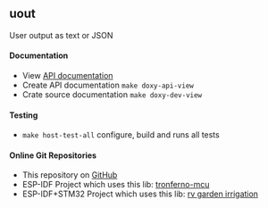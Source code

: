 ## uout

User output as text or JSON


#### Documentation
   *  View [API documentation](https://zwiebert.github.io/uout) 
   *  Create API documentation `make doxy-api-view`
   *  Crate source documentation `make doxy-dev-view`

#### Testing  
   *  `make host-test-all`  configure, build and runs all tests


#### Online Git Repositories
   * This repository on [GitHub](https://github.com/zwiebert/uout.git)
   * ESP-IDF Project which uses this lib: [tronferno-mcu](https://github.com/zwiebert/tronferno-mcu.git)
   * ESP-IDF+STM32 Project which uses this lib: [rv garden irrigation](https://github.com/zwiebert/irrigation_control.git)

